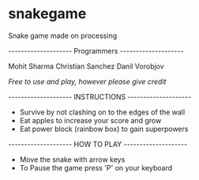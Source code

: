 # snakegame
Snake game made on processing

-------------------- Programmers --------------------

Mohit Sharma
Christian Sanchez
Danil Vorobjov

*Free to use and play, however please give credit*

-------------------- INSTRUCTIONS --------------------

- Survive by not clashing on to the edges of the wall
- Eat apples to increase your score and grow
- Eat power block (rainbow box) to gain superpowers

-------------------- HOW TO PLAY --------------------

- Move the snake with arrow keys
- To Pause the game press 'P' on your keyboard
